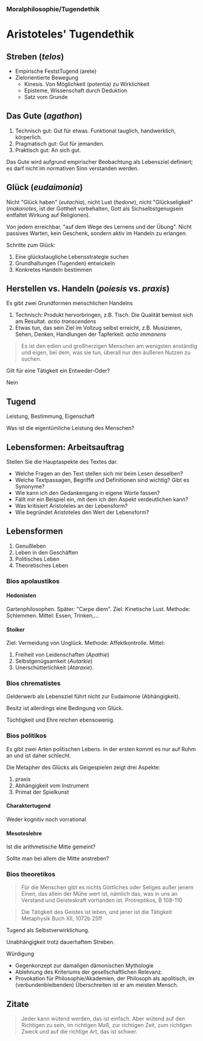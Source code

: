 ### Moralphilosophie/Tugendethik
# Aristoteles' Tugendethik



## Streben (*telos*)

* Empirische FeststTugend (arete)
* Zielorientierte Bewegung
  + Kinesis. Von Möglichkeit (potentia) zu Wirklichkeit
  + Episteme, Wissenschaft durch Deduktion
  + Satz vom Grunde


## Das Gute (*agathon*)

1. Technisch gut: Gut für etwas. Funktional tauglich, handwerklich, körperlich.
2. Pragmatisch gut: Gut für jemanden.
3. Praktisch gut: An sich gut.

Das Gute wird aufgrund empirischer Beobachtung als Lebensziel definiert; es darf nicht im normativen Sinn verstanden werden.


## Glück (*eudaimonia*)

Nicht "Glück haben" (*eutachia*), nicht Lust (*hedone*), nicht "Glückseligkeit" (*makariotes*, ist der Gottheit vorbehalten, Gott als Sichselbstgenugsein entfaltet Wirkung auf Religionen).

Von jedem erreichbar, "auf dem Wege des Lernens und der Übung". Nicht passives Warten, kein Geschenk, sondern aktiv im Handeln zu erlangen.

Schritte zum Glück:
1. Eine glückstaugliche Lebensstrategie suchen
2. Grundhaltungen (Tugenden) entwickeln
3. Konkretes Handeln bestimmen


## Herstellen vs. Handeln (*poiesis* vs. *praxis*)
Es gibt zwei Grundformen menschlichen Handelns

1. Technisch: Produkt hervorbringen, z.B. Tisch. Die Qualität bemisst sich am Resultat. *actio transcendens*
2. Etwas tun, das sein Ziel im Vollzug selbst erreicht, z.B. Musizieren, Sehen, Denken, Handlungen der Tapferkeit. *actio immanens*

> Es ist den edlen und großherzigen Menschen am wenigsten anständig und eigen, bei dem, was sie tun, überall nur den äußeren Nutzen zu suchen.

Gilt für eine Tätigkeit ein Entweder-Oder? <!-- .element: class="frage" -->

Nein <!-- .element: class="fragment" -->


## Tugend

Leistung, Bestimmung, Eigenschaft

Was ist die eigentümliche Leistung des Menschen?  <!-- .element: class="frage" -->

## Lebensformen: Arbeitsauftrag

Stellen Sie die Hauptaspekte des Textes dar. <!-- .element: class="frage" -->

* Welche Fragen an den Text stellen sich mir beim Lesen desselben?
* Welche Textpassagen, Begriffe und Definitionen sind wichtig? Gibt es Synonyme?
* Wie kann ich den Gedankengang in eigene Worte fassen?
* Fällt mir ein Beispiel ein, mit dem ich den Aspekt verdeutlichen kann?
* Was kritisiert Aristoteles an der Lebensform?
* Wie begründet Aristoteles den Wert der Lebensform?



## Lebensformen

1. Genußleben
2. Leben in den Geschäften
3. Politisches Leben
4. Theoretisches Leben


### Bios apolaustikos
#### Hedonisten
Gartenphilosophen. Später: "Carpe diem". Ziel: Kinetische Lust. Methode: Schlemmen. Mittel: Essen, Trinken,...

#### Stoiker
Ziel: Vermeidung von Unglück. Methode: Affektkontrolle. Mittel:
1. Freiheit von Leidenschaften (*Apathie*)
2. Selbstgenügsamkeit (*Autarkie*)
3. Unerschütterlichkeit (*Ataraxie*).


### Bios chrematistes
Gelderwerb als Lebensziel führt nicht zur Eudaimonie (Abhängigkeit).

Besitz ist allerdings eine Bedingung von Glück.

Tüchtigkeit und Ehre reichen ebensowenig.


### Bios politikos
Es gibt zwei Arten politischen Lebens. In der ersten kommt es nur auf Ruhm an und ist daher schlecht.

Die Metapher des Glücks als Geigespielen zeigt drei Aspekte:
1. praxis
2. Abhängigkeit vom Instrument
3. Primat der Spielkunst

#### Charaktertugend

Weder kognitiv noch vorrational

#### Mesoteslehre

Ist die arithmetische Mitte gemeint?  <!-- .element: class="frage" -->

Sollte man bei allem die Mitte anstreben? <!-- .element: class="frage" -->


### Bios theoretikos

> Für die Menschen gibt es nichts Göttliches oder Seliges außer jenem Einen, das allein der Mühe wert ist, nämlich das, was in uns an Verstand und Geisteskraft vorhanden ist.
Protreptikos, B 108-110

> Die Tätigkeit des Geistes ist leben, und jener ist die Tätigkeit
Metaphysik Buch XII, 1072b 25ff

Tugend als Selbstverwirklichung.

Unabhängigkeit trotz dauerhaftem Streben.

Würdigung
* Gegenkonzept zur damaligen dämonischen Mythologie
* Ablehnung des Kriteriums der gesellschaftlichen Relevanz.
* Provokation für Philosophie/Akademien, der Philosoph als apolitisch, im (verbundenbleibenden) Überschreiten ist er am meisten Mensch.



## Zitate
> Jeder kann wütend werden, das ist einfach. Aber wütend auf den Richtigen zu sein, im richtigen Maß, zur richtigen Zeit, zum richtigen Zweck und auf die richtige Art, das ist schwer.
